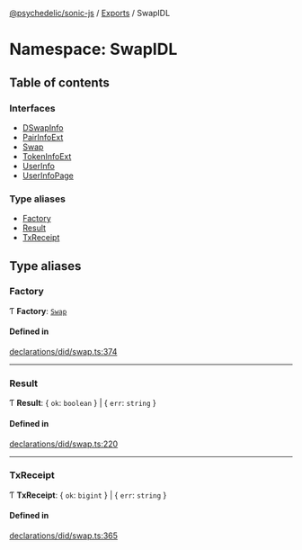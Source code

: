 [@psychedelic/sonic-js](../README.md) / [Exports](../modules.md) / SwapIDL

# Namespace: SwapIDL

## Table of contents

### Interfaces

- [DSwapInfo](../interfaces/SwapIDL.DSwapInfo.md)
- [PairInfoExt](../interfaces/SwapIDL.PairInfoExt.md)
- [Swap](../interfaces/SwapIDL.Swap.md)
- [TokenInfoExt](../interfaces/SwapIDL.TokenInfoExt.md)
- [UserInfo](../interfaces/SwapIDL.UserInfo.md)
- [UserInfoPage](../interfaces/SwapIDL.UserInfoPage.md)

### Type aliases

- [Factory](SwapIDL.md#factory)
- [Result](SwapIDL.md#result)
- [TxReceipt](SwapIDL.md#txreceipt)

## Type aliases

### Factory

Ƭ **Factory**: [`Swap`](../interfaces/SwapIDL.Swap.md)

#### Defined in

[declarations/did/swap.ts:374](https://github.com/Psychedelic/sonic-js/blob/33e2dd1/src/declarations/did/swap.ts#L374)

___

### Result

Ƭ **Result**: { `ok`: `boolean`  } \| { `err`: `string`  }

#### Defined in

[declarations/did/swap.ts:220](https://github.com/Psychedelic/sonic-js/blob/33e2dd1/src/declarations/did/swap.ts#L220)

___

### TxReceipt

Ƭ **TxReceipt**: { `ok`: `bigint`  } \| { `err`: `string`  }

#### Defined in

[declarations/did/swap.ts:365](https://github.com/Psychedelic/sonic-js/blob/33e2dd1/src/declarations/did/swap.ts#L365)
